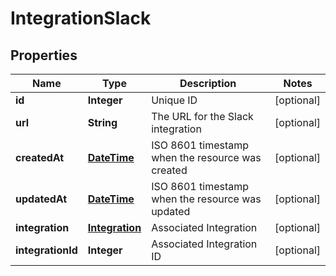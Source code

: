 
# IntegrationSlack

## Properties
Name | Type | Description | Notes
------------ | ------------- | ------------- | -------------
**id** | **Integer** | Unique ID |  [optional]
**url** | **String** | The URL for the Slack integration |  [optional]
**createdAt** | [**DateTime**](DateTime.md) | ISO 8601 timestamp when the resource was created |  [optional]
**updatedAt** | [**DateTime**](DateTime.md) | ISO 8601 timestamp when the resource was updated |  [optional]
**integration** | [**Integration**](Integration.md) | Associated Integration |  [optional]
**integrationId** | **Integer** | Associated Integration ID |  [optional]



